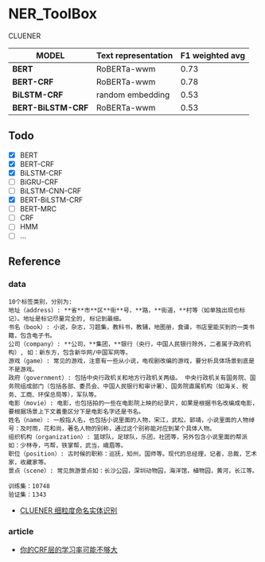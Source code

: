 # NER_ToolBox

CLUENER

| MODEL               | Text representation | F1 weighted avg |
| ----------------    | ------------------  | --------------- |
| **BERT**            | RoBERTa-wwm         |   0.73          | 
| **BERT-CRF**        | RoBERTa-wwm         |   0.78          | 
| **BiLSTM-CRF**      | random embedding    |   0.53          |
| **BERT-BiLSTM-CRF** | RoBERTa-wwm         |   0.53          |



## Todo
- [x] BERT 
- [x] BERT-CRF
- [x] BiLSTM-CRF
- [ ] BiGRU-CRF
- [ ] BiLSTM-CNN-CRF
- [x] BERT-BiLSTM-CRF
- [ ] BERT-MRC
- [ ] CRF
- [ ] HMM
- [ ] ...

## Reference
  ### data
    10个标签类别，分别为:
    地址（address）: **省**市**区**街**号，**路，**街道，**村等（如单独出现也标记）。地址是标记尽量完全的, 标记到最细。 
    书名（book）: 小说，杂志，习题集，教科书，教辅，地图册，食谱，书店里能买到的一类书籍，包含电子书。
    公司（company）: **公司，**集团，**银行（央行，中国人民银行除外，二者属于政府机构）, 如：新东方，包含新华网/中国军网等。
    游戏（game）: 常见的游戏，注意有一些从小说，电视剧改编的游戏，要分析具体场景到底是不是游戏。
    政府（government）: 包括中央行政机关和地方行政机关两级。 中央行政机关有国务院、国务院组成部门（包括各部、委员会、中国人民银行和审计署）、国务院直属机构（如海关、税务、工商、环保总局等），军队等。
    电影（movie）: 电影，也包括拍的一些在电影院上映的纪录片，如果是根据书名改编成电影，要根据场景上下文着重区分下是电影名字还是书名。
    姓名（name）: 一般指人名，也包括小说里面的人物，宋江，武松，郭靖，小说里面的人物绰号：及时雨，花和尚，著名人物的别称，通过这个别称能对应到某个具体人物。
    组织机构（organization）: 篮球队，足球队，乐团，社团等，另外包含小说里面的帮派如：少林寺，丐帮，铁掌帮，武当，峨眉等。
    职位（position）: 古时候的职称：巡抚，知州，国师等。现代的总经理，记者，总裁，艺术家，收藏家等。
    景点（scene）: 常见旅游景点如：长沙公园，深圳动物园，海洋馆，植物园，黄河，长江等。

    训练集：10748
    验证集：1343

* [CLUENER 细粒度命名实体识别](https://github.com/CLUEbenchmark/CLUENER2020)


### article
* [你的CRF层的学习率可能不够大](https://kexue.fm/archives/7196)